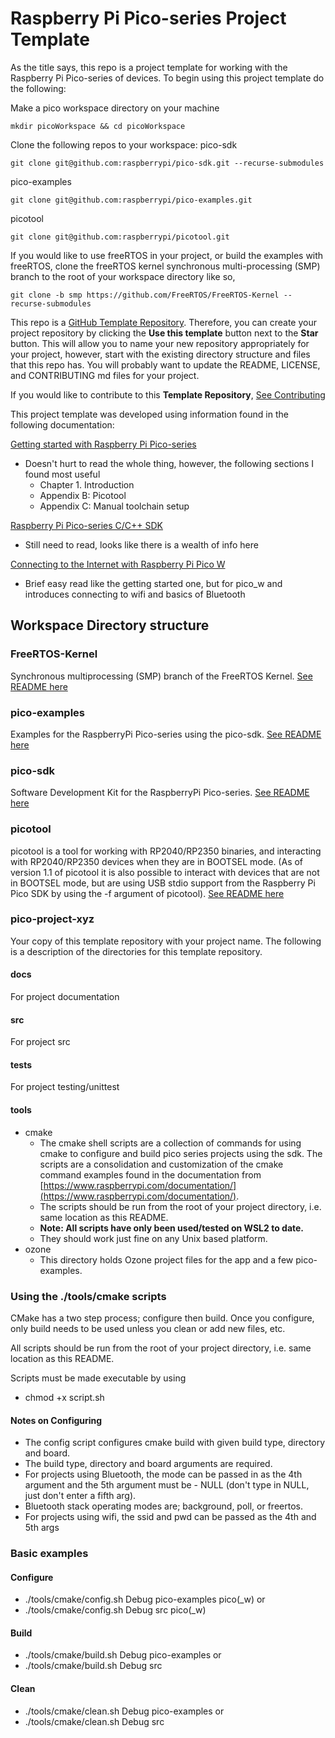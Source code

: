 # Raspberry Pi Pico-series Project Template

As the title says, this repo is a project template for working with the Raspberry Pi Pico-series of devices. To begin using this project template do the following:

Make a pico workspace directory on your machine 
````
mkdir picoWorkspace && cd picoWorkspace
````
Clone the following repos to your workspace:
pico-sdk
````
git clone git@github.com:raspberrypi/pico-sdk.git --recurse-submodules
````
pico-examples
````
git clone git@github.com:raspberrypi/pico-examples.git
````
picotool
````
git clone git@github.com:raspberrypi/picotool.git
````
If you would like to use freeRTOS in your project, or build the examples with freeRTOS, clone the freeRTOS kernel synchronous multi-processing (SMP) branch to the root of your workspace directory like so,
````
git clone -b smp https://github.com/FreeRTOS/FreeRTOS-Kernel --recurse-submodules
````
This repo is a [GitHub Template Repository](https://docs.github.com/en/repositories/creating-and-managing-repositories/creating-a-template-repository).  Therefore, you can create your project repository by clicking the **Use this template** button next to the **Star** button.  This will allow you to name your new repository appropriately for your project, however, start with the existing directory structure and files that this repo has.  You will probably want to update the README, LICENSE, and CONTRIBUTING md files for your project.

If you would like to contribute to this **Template Repository**, [See Contributing](CONTRIBUTING.md)

This project template was developed using information found in the following documentation:

[Getting started with Raspberry Pi Pico-series](https://datasheets.raspberrypi.com/pico/getting-started-with-pico.pdf)
- Doesn't hurt to read the whole thing, however, the following sections I found most useful
    - Chapter 1. Introduction
    - Appendix B: Picotool
    - Appendix C: Manual toolchain setup

[Raspberry Pi Pico-series C/C++ SDK](https://datasheets.raspberrypi.com/pico/raspberry-pi-pico-c-sdk.pdf)
- Still need to read, looks like there is a wealth of info here

[Connecting to the Internet with Raspberry Pi Pico W](https://datasheets.raspberrypi.com/picow/connecting-to-the-internet-with-pico-w.pdf)
- Brief easy read like the getting started one, but for pico_w and introduces connecting to wifi and basics of Bluetooth

## Workspace Directory structure

### FreeRTOS-Kernel

Synchronous multiprocessing (SMP) branch of the FreeRTOS Kernel.
[See README here](https://github.com/FreeRTOS/FreeRTOS-Kernel)

### pico-examples

Examples for the RaspberryPi Pico-series using the pico-sdk.
[See README here](https://github.com/raspberrypi/pico-examples)

### pico-sdk

Software Development Kit for the RaspberryPi Pico-series.
[See README here](https://github.com/raspberrypi/pico-sdk)

### picotool
picotool is a tool for working with RP2040/RP2350 binaries, and interacting with RP2040/RP2350 devices when they are in BOOTSEL mode. (As of version 1.1 of picotool it is also possible to interact with devices that are not in BOOTSEL mode, but are using USB stdio support from the Raspberry Pi Pico SDK by using the -f argument of picotool).
[See README here](https://github.com/raspberrypi/picotool)

### pico-project-xyz

Your copy of this template repository with your project name.  The following is a description of the directories for this template repository.

#### docs

For project documentation

#### src

For project src

#### tests

For project testing/unittest

#### tools
- cmake
    - The cmake shell scripts are a collection of commands for using cmake to configure and build pico series projects using the sdk.  The scripts are a consolidation and customization of the cmake command examples found in the documentation from [https://www.raspberrypi.com/documentation/](https://www.raspberrypi.com/documentation/).
    - The scripts should be run from the root of your project directory, i.e. same location as this README.
    - **Note: All scripts have only been used/tested on WSL2 to date.**  
    - They should work just fine on any Unix based platform.
- ozone
    - This directory holds Ozone project files for the app and a few pico-examples.

### Using the ./tools/cmake scripts

CMake has a two step process; configure then build.  Once you configure, only build needs to be used unless you clean or add new files, etc.

All scripts should be run from the root of your project directory, i.e. same location as this README.

Scripts must be made executable by using
- chmod +x script.sh

#### Notes on Configuring
- The config script configures cmake build with given build type, directory and board.
- The build type, directory and board arguments are required.  
- For projects using Bluetooth, the mode can be passed in as the 4th argument and the 5th argument must be - NULL (don't type in NULL, just don't enter a fifth arg).
- Bluetooth stack operating modes are; background, poll, or freertos.
- For projects using wifi, the ssid and pwd can be passed as the 4th and 5th args

### Basic examples 

#### Configure

- ./tools/cmake/config.sh Debug pico-examples pico(_w)
or
- ./tools/cmake/config.sh Debug src pico(_w)

#### Build

- ./tools/cmake/build.sh Debug pico-examples
or
- ./tools/cmake/build.sh Debug src

#### Clean

- ./tools/cmake/clean.sh Debug pico-examples
or
- ./tools/cmake/clean.sh Debug src

